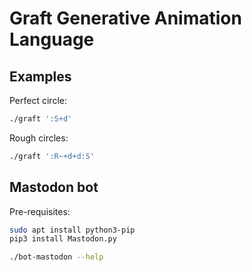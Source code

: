 # Graft Generative Animation Language

## Examples

Perfect circle:

```bash
./graft ':S+d'
```

Rough circles:

```bash
./graft ':R~+d+d:S'
```



## Mastodon bot

Pre-requisites:

```bash
sudo apt install python3-pip
pip3 install Mastodon.py
```

```bash
./bot-mastodon --help
```
